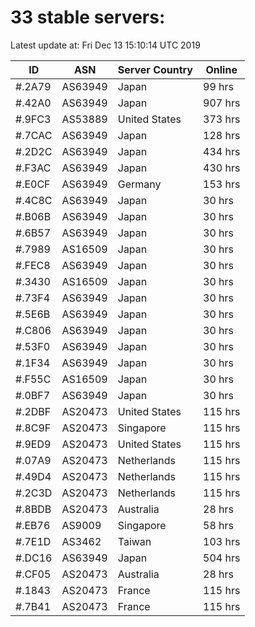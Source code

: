 # 33 stable servers:

Latest update at: Fri Dec 13 15:10:14 UTC 2019

| ID | ASN | Server Country | Online |
| -- | --- | -------------- | ------ |
| #.2A79 | AS63949 | Japan | 99 hrs |
| #.42A0 | AS63949 | Japan | 907 hrs |
| #.9FC3 | AS53889 | United States | 373 hrs |
| #.7CAC | AS63949 | Japan | 128 hrs |
| #.2D2C | AS63949 | Japan | 434 hrs |
| #.F3AC | AS63949 | Japan | 430 hrs |
| #.E0CF | AS63949 | Germany | 153 hrs |
| #.4C8C | AS63949 | Japan | 30 hrs |
| #.B06B | AS63949 | Japan | 30 hrs |
| #.6B57 | AS63949 | Japan | 30 hrs |
| #.7989 | AS16509 | Japan | 30 hrs |
| #.FEC8 | AS63949 | Japan | 30 hrs |
| #.3430 | AS16509 | Japan | 30 hrs |
| #.73F4 | AS63949 | Japan | 30 hrs |
| #.5E6B | AS63949 | Japan | 30 hrs |
| #.C806 | AS63949 | Japan | 30 hrs |
| #.53F0 | AS63949 | Japan | 30 hrs |
| #.1F34 | AS63949 | Japan | 30 hrs |
| #.F55C | AS16509 | Japan | 30 hrs |
| #.0BF7 | AS63949 | Japan | 30 hrs |
| #.2DBF | AS20473 | United States | 115 hrs |
| #.8C9F | AS20473 | Singapore | 115 hrs |
| #.9ED9 | AS20473 | United States | 115 hrs |
| #.07A9 | AS20473 | Netherlands | 115 hrs |
| #.49D4 | AS20473 | Netherlands | 115 hrs |
| #.2C3D | AS20473 | Netherlands | 115 hrs |
| #.8BDB | AS20473 | Australia | 28 hrs |
| #.EB76 | AS9009 | Singapore | 58 hrs |
| #.7E1D | AS3462 | Taiwan | 103 hrs |
| #.DC16 | AS63949 | Japan | 504 hrs |
| #.CF05 | AS20473 | Australia | 28 hrs |
| #.1843 | AS20473 | France | 115 hrs |
| #.7B41 | AS20473 | France | 115 hrs |

